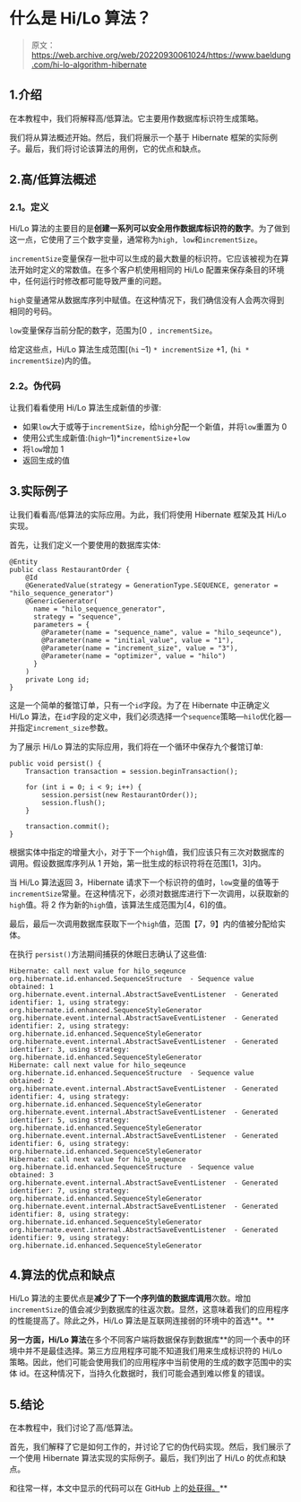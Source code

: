 # 什么是 Hi/Lo 算法？

> 原文：<https://web.archive.org/web/20220930061024/https://www.baeldung.com/hi-lo-algorithm-hibernate>

## 1.介绍

在本教程中，我们将解释高/低算法。它主要用作数据库标识符生成策略。

我们将从算法概述开始。然后，我们将展示一个基于 Hibernate 框架的实际例子。最后，我们将讨论该算法的用例，它的优点和缺点。

## 2.高/低算法概述

### 2.1。定义

Hi/Lo 算法的主要目的是**创建一系列可以安全用作数据库标识符的数字**。为了做到这一点，它使用了三个数字变量，通常称为`high, low`和`incrementSize`。

`incrementSize`变量保存一批中可以生成的最大数量的标识符。它应该被视为在算法开始时定义的常数值。在多个客户机使用相同的 Hi/Lo 配置来保存条目的环境中，任何运行时修改都可能导致严重的问题。

`high`变量通常从数据库序列中赋值。在这种情况下，我们确信没有人会两次得到相同的号码。

`low`变量保存当前分配的数字，范围为[0 `, incrementSize`。

给定这些点，Hi/Lo 算法生成范围[(`hi` –1) `* incrementSize` +1`,` (`hi * incrementSize`)内的值。

### 2.2。伪代码

让我们看看使用 Hi/Lo 算法生成新值的步骤:

*   如果`low`大于或等于`incrementSize`，给`high`分配一个新值，并将`low`重置为 0
*   使用公式生成新值:(`high`–1)*`incrementSize`+`low`
*   将`low`增加 1
*   返回生成的值

## 3.实际例子

让我们看看高/低算法的实际应用。为此，我们将使用 Hibernate 框架及其 Hi/Lo 实现。

首先，让我们定义一个要使用的数据库实体:

```
@Entity
public class RestaurantOrder {
    @Id
    @GeneratedValue(strategy = GenerationType.SEQUENCE, generator = "hilo_sequence_generator")
    @GenericGenerator(
      name = "hilo_sequence_generator",
      strategy = "sequence",
      parameters = {
        @Parameter(name = "sequence_name", value = "hilo_seqeunce"),
        @Parameter(name = "initial_value", value = "1"),
        @Parameter(name = "increment_size", value = "3"),
        @Parameter(name = "optimizer", value = "hilo")
      }
    )
    private Long id;
}
```

这是一个简单的餐馆订单，只有一个`id`字段。为了在 Hibernate 中正确定义 Hi/Lo 算法，在`id`字段的定义中，我们必须选择一个`sequence`策略—`hilo`优化器—并指定`increment_size`参数。

为了展示 Hi/Lo 算法的实际应用，我们将在一个循环中保存九个餐馆订单:

```
public void persist() {
    Transaction transaction = session.beginTransaction();

    for (int i = 0; i < 9; i++) {
        session.persist(new RestaurantOrder());
        session.flush();
    }

    transaction.commit();
}
```

根据实体中指定的增量大小，对于下一个`high`值，我们应该只有三次对数据库的调用。假设数据库序列从 1 开始，第一批生成的标识符将在范围[1，3]内。

当 Hi/Lo 算法返回 3，Hibernate 请求下一个标识符的值时，`low`变量的值等于`incrementSize`常量。在这种情况下，必须对数据库进行下一次调用，以获取新的`high`值。将 2 作为新的`high`值，该算法生成范围为[4，6]的值。

最后，最后一次调用数据库获取下一个`high`值，范围【7，9】内的值被分配给实体。

在执行 `persist()`方法期间捕获的休眠日志确认了这些值:

```
Hibernate: call next value for hilo_seqeunce
org.hibernate.id.enhanced.SequenceStructure  - Sequence value obtained: 1
org.hibernate.event.internal.AbstractSaveEventListener  - Generated identifier: 1, using strategy: org.hibernate.id.enhanced.SequenceStyleGenerator
org.hibernate.event.internal.AbstractSaveEventListener  - Generated identifier: 2, using strategy: org.hibernate.id.enhanced.SequenceStyleGenerator
org.hibernate.event.internal.AbstractSaveEventListener  - Generated identifier: 3, using strategy: org.hibernate.id.enhanced.SequenceStyleGenerator
Hibernate: call next value for hilo_seqeunce
org.hibernate.id.enhanced.SequenceStructure  - Sequence value obtained: 2
org.hibernate.event.internal.AbstractSaveEventListener  - Generated identifier: 4, using strategy: org.hibernate.id.enhanced.SequenceStyleGenerator
org.hibernate.event.internal.AbstractSaveEventListener  - Generated identifier: 5, using strategy: org.hibernate.id.enhanced.SequenceStyleGenerator
org.hibernate.event.internal.AbstractSaveEventListener  - Generated identifier: 6, using strategy: org.hibernate.id.enhanced.SequenceStyleGenerator
Hibernate: call next value for hilo_seqeunce
org.hibernate.id.enhanced.SequenceStructure  - Sequence value obtained: 3
org.hibernate.event.internal.AbstractSaveEventListener  - Generated identifier: 7, using strategy: org.hibernate.id.enhanced.SequenceStyleGenerator
org.hibernate.event.internal.AbstractSaveEventListener  - Generated identifier: 8, using strategy: org.hibernate.id.enhanced.SequenceStyleGenerator
org.hibernate.event.internal.AbstractSaveEventListener  - Generated identifier: 9, using strategy: org.hibernate.id.enhanced.SequenceStyleGenerator
```

## 4.算法的优点和缺点

Hi/Lo 算法的主要优点是**减少了下一个序列值的数据库调用**次数。增加`incrementSize`的值会减少到数据库的往返次数。显然，这意味着我们的应用程序的性能提高了。除此之外，Hi/Lo 算法是互联网连接弱的环境中的首选**。**

 **另一方面，Hi/Lo 算法**在多个不同客户端将数据保存到数据库**的同一个表中的环境中并不是最佳选择。第三方应用程序可能不知道我们用来生成标识符的 Hi/Lo 策略。因此，他们可能会使用我们的应用程序中当前使用的生成的数字范围中的实体 id。在这种情况下，当持久化数据时，我们可能会遇到难以修复的错误。

## 5.结论

在本教程中，我们讨论了高/低算法。

首先，我们解释了它是如何工作的，并讨论了它的伪代码实现。然后，我们展示了一个使用 Hibernate 算法实现的实际例子。最后，我们列出了 Hi/Lo 的优点和缺点。

和往常一样，本文中显示的代码可以在 GitHub 上的[处获得。](https://web.archive.org/web/20220628091437/https://github.com/eugenp/tutorials/tree/master/persistence-modules/hibernate5)**